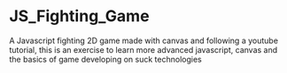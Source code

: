 # JS_Fighting_Game
A Javascript fighting 2D game made with canvas and following a youtube tutorial,
this is an exercise to learn more advanced javascript, canvas and the basics of game developing on suck technologies
